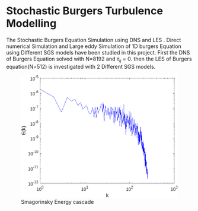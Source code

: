 # Stochastic Burgers Turbulence Modelling
The Stochastic Burgers Equation Simulation using DNS and LES .
Direct numerical Simulation and Large eddy Simulation of 1D burgers Equation using Different SGS models have been studied in this project. First the DNS of Burgers Equation solved with N=8192 and $\tau_{ij}$ = 0. then the LES of Burgers equation(N=512) is investigated with 2 Different SGS models.

<figure>
  <img
  src="Ecasc.png"
  alt="Smagorinsky Energy cascade">
  <figcaption>Smagorinsky Energy cascade</figcaption>
</figure>

